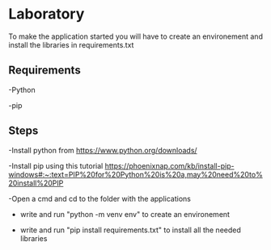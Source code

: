 # Laboratory 

To make the application started you will have to create an environement and install the libraries in requirements.txt 

## **Requirements**

-Python

-pip 


## Steps


-Install python from https://www.python.org/downloads/

-Install pip using this tutorial https://phoenixnap.com/kb/install-pip-windows#:~:text=PIP%20for%20Python%20is%20a,may%20need%20to%20install%20PIP

-Open a cmd and cd to the folder with the applications 

- write and run "python -m venv env" to create an environement

- write and run "pip install requirements.txt" to install all the needed libraries 
